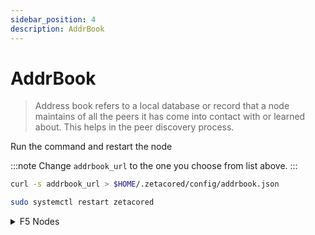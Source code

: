 ```yaml
---
sidebar_position: 4
description: AddrBook
---
```


# AddrBook

> Address book refers to a local database or record that a node maintains of all the peers it has come into contact with or learned about. This helps in the peer discovery process.

Run the command and restart the node

:::note
Change `addrbook_url` to the one you choose from list above.
:::

```bash
curl -s addrbook_url > $HOME/.zetacored/config/addrbook.json

sudo systemctl restart zetacored
```

<details>
  <summary>F5 Nodes</summary>
  <div>

    url here
  </div>
</details>

